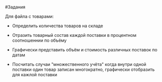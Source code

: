 #Задания

Для файла с товарами:

- Определить количества товаров на складе

- Отразить товарный состав каждой поставки в процентном соотношеннии по объёму

- Графически представить объём и стоимость различных поставок по датам

- Посчитать случаи "множественного учёта" когда внутри одной поставки один товар записан многократно, графически отобразить для кажлой поставки
